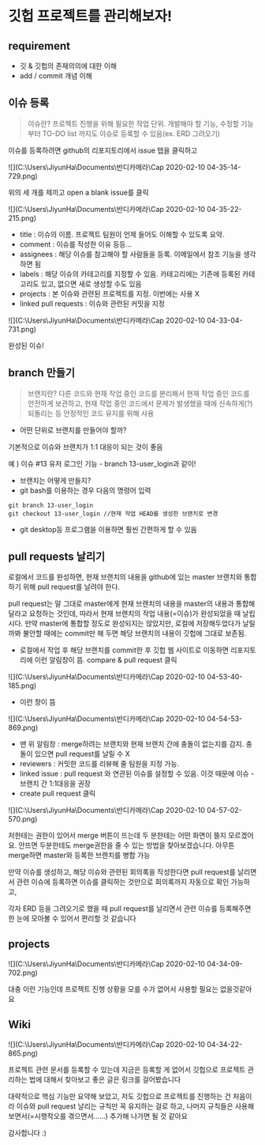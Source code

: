 

# 깃헙 프로젝트를 관리해보자!

## requirement

- 깃 & 깃헙의 존재의의에 대한 이해
- add / commit 개념 이해



## 이슈 등록

> 이슈란? 프로젝트 진행을 위해 필요한 작업 단위. 개발해야 할 기능, 수정할 기능부터 TO-DO list 까지도 이슈로 등록할 수 있음(ex. ERD 그려오기)

이슈를 등록하려면 github의 리포지토리에서 issue 탭을 클릭하고

![](C:\Users\JiyunHa\Documents\반디카메라\Cap 2020-02-10 04-35-14-729.png)

위의 세 개를 제끼고 open a blank issue를 클릭



![](C:\Users\JiyunHa\Documents\반디카메라\Cap 2020-02-10 04-35-22-215.png)

- title : 이슈의 이름. 프로젝트 팀원이 언제 들어도 이해할 수 있도록 요약.
- comment : 이슈를 작성한 이유 등등...
- assignees : 해당 이슈를 참고해야 할 사람들을 등록. 이메일에서 참조 기능을 생각하면 됨
- labels : 해당 이슈의 카테고리를 지정할 수 있음. 카테고리에는 기존에 등록된 카테고리도 있고, 없으면 새로 생성할 수도 있음
- projects : 본 이슈와 관련된 프로젝트를 지정. 이번에는 사용 X
- linked pull requests : 이슈와 관련된 커밋을 지정



![](C:\Users\JiyunHa\Documents\반디카메라\Cap 2020-02-10 04-33-04-731.png)

완성된 이슈!



## branch 만들기

> 브랜치란? 다른 코드와 현재 작업 중인 코드를 분리해서 현재 작업 중인 코드를 안전하게 보관하고, 현재 작업 중인 코드에서 문제가 발생했을 때에 신속하게(?) 되돌리는 등 안정적인 코드 유지를 위해 사용

 

- 어떤 단위로 브랜치를 만들어야 할까?

기본적으로 이슈와 브랜치가 1:1 대응이 되는 것이 좋음

예 ) 이슈 #13 유저 로그인 기능 - branch 13-user_login과 같이!



- 브랜치는 어떻게 만들지?
- git bash를 이용하는 경우 다음의 명령어 입력 

```
git branch 13-user_login
git checkout 13-user_login //현재 작업 HEAD를 생성한 브랜치로 변경
```

- git desktop등 프로그램을 이용하면 훨씬 간편하게 할 수 있음



## pull requests 날리기

로컬에서 코드를 완성하면, 현재 브랜치의 내용을 github에 있는 master 브랜치와 통합하기 위해 pull request를 날려야 한다.

pull request는 말 그대로 master에게 현재 브랜치의 내용을 master의 내용과 통합해 달라고 요청하는 것인데, 따라서 현재 브랜치의 작업 내용(=이슈)가 완성되었을 때 날립시다. 만약 master에 통합할 정도로 완성되지는 않았지만, 로컬에 저장해두었다가 날릴까봐 불안할 때에는 commit만 해 두면 해당 브랜치의 내용이 깃헙에 그대로 보존됨.

- 로컬에서 작업 후 해당 브랜치를 commit한 후 깃헙 웹 사이트로 이동하면 리포지토리에 이런 알림창이 뜸. compare & pull request 클릭

![](C:\Users\JiyunHa\Documents\반디카메라\Cap 2020-02-10 04-53-40-185.png)

- 이런 창이 뜸

![](C:\Users\JiyunHa\Documents\반디카메라\Cap 2020-02-10 04-54-53-869.png)

- 맨 위 알림창 : merge하려는 브랜치와 현재 브랜치 간에 충돌이 없는지를 감지. 충돌이 있으면 pull request를 날릴 수 X
- reviewers : 커밋한 코드를 리뷰해 줄 팀원을 지정 가능. 
- linked issue : pull request 와 연관된 이슈를 설정할 수 있음. 이것 때문에 이슈 - 브랜치 간 1:1대응을 권장
- create pull request 클릭

![](C:\Users\JiyunHa\Documents\반디카메라\Cap 2020-02-10 04-57-02-570.png)

저한테는 권한이 있어서 merge 버튼이 뜨는데 두 분한테는 어떤 화면이 뜰지 모르겠어요. 안뜨면 두분한테도 merge권한을 줄 수 있는 방법을 찾아보겠습니다. 아무튼 merge하면 master와 등록한 브랜치를 병합 가능



만약 이슈를 생성하고, 해당 이슈와 관련된 회의록을 작성한다면 pull request를 날리면서 관련 이슈에 등록하면 이슈를 클릭하는 것만으로 회의록까지 자동으로 확인 가능하고,

각자 ERD 등을 그려오기로 했을 때 pull request를 날리면서 관련 이슈를 등록해주면 한 눈에 모아볼 수 있어서 편리할 것 같습니다



## projects

![](C:\Users\JiyunHa\Documents\반디카메라\Cap 2020-02-10 04-34-09-702.png)

대충 이런 기능인데 프로젝트 진행 상황을 모를 수가 없어서 사용할 필요는 없을것같아요



## Wiki

![](C:\Users\JiyunHa\Documents\반디카메라\Cap 2020-02-10 04-34-22-865.png)

프로젝트 관련 문서를 등록할 수 있는데 지금은 등록할 게 없어서 깃헙으로 프로젝트 관리하는 법에 대해서 찾아보고 좋은 글은 링크를 걸어봤습니다

대략적으로 핵심 기능만 요약해 보았고, 저도 깃헙으로 프로젝트를 진행하는 건 처음이라 이슈와 pull request 날리는 규칙만 꼭 유지하는 걸로 하고, 나머지 규칙들은 사용해보면서(=시행착오를 겪으면서......) 추가해 나가면 될 것 같아요

감사합니다 :)

